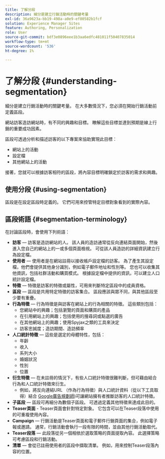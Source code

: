 ```yaml
---
title: 了解分段
description: 細分是建立行銷活動時的關鍵考量
exl-id: 36a9623a-bb19-498a-a0e9-ef80582b1fcf
solution: Experience Manager Sites
feature: Authoring, Personalization
role: User
source-git-commit: bdf3e0896eee1b3aa6edfc481011f50407835014
workflow-type: tm+mt
source-wordcount: '536'
ht-degree: 1%

---
```


# 了解分段 {#understanding-segmentation}

細分是建立行銷活動時的關鍵考量。 在大多數情況下，您必須在開始行銷活動前定義區段。

網站訪客造訪網站時，有不同的興趣和目標。 瞭解這些目標並達到預期是線上行銷的重要成功因素。

區段可透過分析和描述訪客的以下專案來協助實現此目標：

* 網站上的活動
* 設定檔
* 其他網站上的活動

接著，您就可以根據訪客相符的區段，將內容目標明確鎖定於訪客的需求和興趣。

## 使用分段 {#using-segmentation}

區段是在設定區段時定義的。 它們可用來控管特定目標對象看到的實際內容。<!--Segments are defined in [Configuring Segmentation](/help/sites-administering/campaign-segmentation.md). They are used to steer the actual content seen by a specific target audience.-->

## 區段術語 {#segmentation-terminology}

在討論區段時，會使用下列術語：

* **訪客**  — 訪客是造訪網站的人。 該人員的造訪通常從反向連結頁面開始，然後進入您自己的網站上的一或多個頁面檢視。 可從該人員造訪的詳細資訊建立行為設定檔。
* **使用者**  — 使用者是在網站註冊以接收帳戶設定檔的訪客。 為了產生其設定檔，他們會提供其他身分識別，例如電子郵件地址和性別等。 您也可以收集其他資訊，包括社群活動和購買模式。 根據設定檔中提供的資訊，可以建立人口統計設定檔。
* **特徵**  — 特徵是訪客的特徵或屬性，可用來判斷特定區段中的成員資格。
* **區段**  — 區段是共用特定特徵的訪客集合。 區段應該與眾不同，與其他區段至少要有重疊。
* **行為特徵**  — 行為特徵是與訪客在網站上的行為相關的特徵。 這些類別包括：
   * 您網站中的興趣；包括瀏覽的頁面和購買的產品
   * 在引用網站上的興趣；包括使用的搜尋詞或點選的廣告
   * 在其他網站上的興趣；使用Spyjax之類的工具來決定
   * 訪客忠誠度；造訪期間、造訪頻率
* **人口統計特徵**  — 這些是選定的母體特性，包括：
   * 年齡
   * 收入
   * 系列大小
   * 婚姻狀況
   * 性別
   * 位置
* **衍生特徵**  — 在未註冊的情況下，有些人口統計特徵很難判斷，但可藉由結合行為和人口統計特徵來衍生。
   * 例如，將反向連結URL （作為行為特徵）與人口統計資料（從以下工具取得）結合 [Google廣告規劃師](https://www.google.com/adplanner/))可讓網站擁有者推斷訪客的人口統計特徵。
* **子區段**  — 區段可再細分為數個子區段。 可透過定義其他特徵來達成此目的。
* **Teaser頁面** - Teaser頁面會針對特定對象。 它包含可以在Teaser段落中使用的可重複使用內容。
* **Campaign**  — 行銷活動是Teaser頁面和電子郵件行銷頁面的集合，例如電子報或邀請。 通常，行銷活動會執行一段有限的時間，並由其他行銷活動取代。
* **Teaser段落**  — 此段落從另一個相依於選取策略的頁面提取內容。 此選擇策略可考慮區段和行銷活動。
* **清單**  — 會從已註冊使用者的區段中擷取清單。 例如，用來控制Teaser段落內容的位置。
